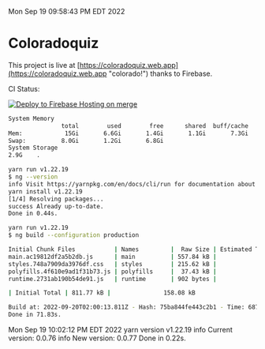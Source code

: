 Mon Sep 19 09:58:43 PM EDT 2022

# Coloradoquiz


This project is live at [https://coloradoquiz.web.app](https://coloradoquiz.web.app "colorado!") thanks to Firebase.

CI Status: 

[![Deploy to Firebase Hosting on merge](https://github.com/teamkushal/coloradoquiz/actions/workflows/firebase-hosting-merge.yml/badge.svg)](https://github.com/teamkushal/coloradoquiz/actions/workflows/firebase-hosting-merge.yml)

```bash
System Memory
               total        used        free      shared  buff/cache   available
Mem:            15Gi       6.6Gi       1.4Gi       1.1Gi       7.3Gi       7.3Gi
Swap:          8.0Gi       1.2Gi       6.8Gi
System Storage
2.9G	.
```
```bash
yarn run v1.22.19
$ ng --version
info Visit https://yarnpkg.com/en/docs/cli/run for documentation about this command.
yarn install v1.22.19
[1/4] Resolving packages...
success Already up-to-date.
Done in 0.44s.
```
```bash
yarn run v1.22.19
$ ng build --configuration production

Initial Chunk Files           | Names         |  Raw Size | Estimated Transfer Size
main.ac19812df2a5b2db.js      | main          | 557.84 kB |               132.84 kB
styles.748a7909da3976df.css   | styles        | 215.62 kB |                12.77 kB
polyfills.4f610e9ad1f31b73.js | polyfills     |  37.43 kB |                11.96 kB
runtime.2731ab190b54de91.js   | runtime       | 902 bytes |               517 bytes

| Initial Total | 811.77 kB |               158.08 kB

Build at: 2022-09-20T02:00:13.811Z - Hash: 75ba844fe443c2b1 - Time: 68747ms
Done in 71.83s.
```
Mon Sep 19 10:02:12 PM EDT 2022
yarn version v1.22.19
info Current version: 0.0.76
info New version: 0.0.77
Done in 0.22s.
